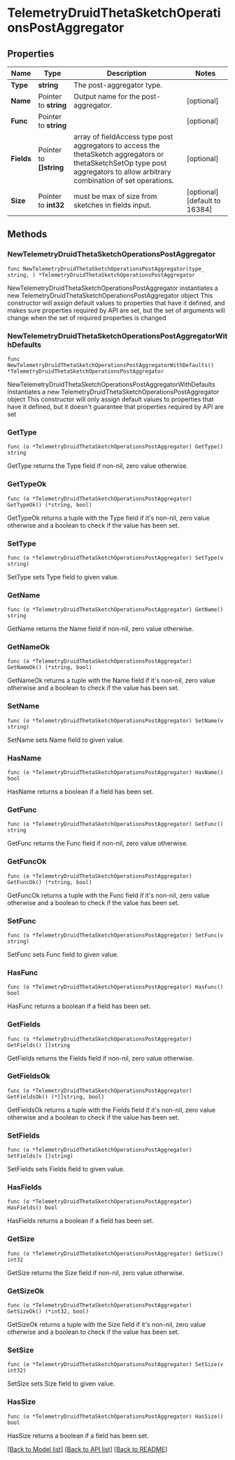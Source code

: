 # TelemetryDruidThetaSketchOperationsPostAggregator

## Properties

Name | Type | Description | Notes
------------ | ------------- | ------------- | -------------
**Type** | **string** | The post-aggregator type. | 
**Name** | Pointer to **string** | Output name for the post-aggregator. | [optional] 
**Func** | Pointer to **string** |  | [optional] 
**Fields** | Pointer to **[]string** | array of fieldAccess type post aggregators to access the thetaSketch aggregators or thetaSketchSetOp type post aggregators to allow arbitrary combination of set operations. | [optional] 
**Size** | Pointer to **int32** | must be max of size from sketches in fields input. | [optional] [default to 16384]

## Methods

### NewTelemetryDruidThetaSketchOperationsPostAggregator

`func NewTelemetryDruidThetaSketchOperationsPostAggregator(type_ string, ) *TelemetryDruidThetaSketchOperationsPostAggregator`

NewTelemetryDruidThetaSketchOperationsPostAggregator instantiates a new TelemetryDruidThetaSketchOperationsPostAggregator object
This constructor will assign default values to properties that have it defined,
and makes sure properties required by API are set, but the set of arguments
will change when the set of required properties is changed

### NewTelemetryDruidThetaSketchOperationsPostAggregatorWithDefaults

`func NewTelemetryDruidThetaSketchOperationsPostAggregatorWithDefaults() *TelemetryDruidThetaSketchOperationsPostAggregator`

NewTelemetryDruidThetaSketchOperationsPostAggregatorWithDefaults instantiates a new TelemetryDruidThetaSketchOperationsPostAggregator object
This constructor will only assign default values to properties that have it defined,
but it doesn't guarantee that properties required by API are set

### GetType

`func (o *TelemetryDruidThetaSketchOperationsPostAggregator) GetType() string`

GetType returns the Type field if non-nil, zero value otherwise.

### GetTypeOk

`func (o *TelemetryDruidThetaSketchOperationsPostAggregator) GetTypeOk() (*string, bool)`

GetTypeOk returns a tuple with the Type field if it's non-nil, zero value otherwise
and a boolean to check if the value has been set.

### SetType

`func (o *TelemetryDruidThetaSketchOperationsPostAggregator) SetType(v string)`

SetType sets Type field to given value.


### GetName

`func (o *TelemetryDruidThetaSketchOperationsPostAggregator) GetName() string`

GetName returns the Name field if non-nil, zero value otherwise.

### GetNameOk

`func (o *TelemetryDruidThetaSketchOperationsPostAggregator) GetNameOk() (*string, bool)`

GetNameOk returns a tuple with the Name field if it's non-nil, zero value otherwise
and a boolean to check if the value has been set.

### SetName

`func (o *TelemetryDruidThetaSketchOperationsPostAggregator) SetName(v string)`

SetName sets Name field to given value.

### HasName

`func (o *TelemetryDruidThetaSketchOperationsPostAggregator) HasName() bool`

HasName returns a boolean if a field has been set.

### GetFunc

`func (o *TelemetryDruidThetaSketchOperationsPostAggregator) GetFunc() string`

GetFunc returns the Func field if non-nil, zero value otherwise.

### GetFuncOk

`func (o *TelemetryDruidThetaSketchOperationsPostAggregator) GetFuncOk() (*string, bool)`

GetFuncOk returns a tuple with the Func field if it's non-nil, zero value otherwise
and a boolean to check if the value has been set.

### SetFunc

`func (o *TelemetryDruidThetaSketchOperationsPostAggregator) SetFunc(v string)`

SetFunc sets Func field to given value.

### HasFunc

`func (o *TelemetryDruidThetaSketchOperationsPostAggregator) HasFunc() bool`

HasFunc returns a boolean if a field has been set.

### GetFields

`func (o *TelemetryDruidThetaSketchOperationsPostAggregator) GetFields() []string`

GetFields returns the Fields field if non-nil, zero value otherwise.

### GetFieldsOk

`func (o *TelemetryDruidThetaSketchOperationsPostAggregator) GetFieldsOk() (*[]string, bool)`

GetFieldsOk returns a tuple with the Fields field if it's non-nil, zero value otherwise
and a boolean to check if the value has been set.

### SetFields

`func (o *TelemetryDruidThetaSketchOperationsPostAggregator) SetFields(v []string)`

SetFields sets Fields field to given value.

### HasFields

`func (o *TelemetryDruidThetaSketchOperationsPostAggregator) HasFields() bool`

HasFields returns a boolean if a field has been set.

### GetSize

`func (o *TelemetryDruidThetaSketchOperationsPostAggregator) GetSize() int32`

GetSize returns the Size field if non-nil, zero value otherwise.

### GetSizeOk

`func (o *TelemetryDruidThetaSketchOperationsPostAggregator) GetSizeOk() (*int32, bool)`

GetSizeOk returns a tuple with the Size field if it's non-nil, zero value otherwise
and a boolean to check if the value has been set.

### SetSize

`func (o *TelemetryDruidThetaSketchOperationsPostAggregator) SetSize(v int32)`

SetSize sets Size field to given value.

### HasSize

`func (o *TelemetryDruidThetaSketchOperationsPostAggregator) HasSize() bool`

HasSize returns a boolean if a field has been set.


[[Back to Model list]](../README.md#documentation-for-models) [[Back to API list]](../README.md#documentation-for-api-endpoints) [[Back to README]](../README.md)


